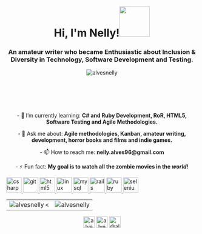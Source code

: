 <!--
**AlvesNelly/AlvesNelly** is a ✨ _special_ ✨ repository because its `README.md` (this file) appears on your GitHub profile.
-->
<h1 align="center">Hi, I'm Nelly!<img src="https://media1.giphy.com/media/VCmLVsrZCoTjhpSKPU/giphy.gif" width="80"></h1>
<h3 align="center">An amateur writer who became Enthusiastic about Inclusion & Diversity in Technology, Software Development and Testing.</h3>

<p align="center"> <img src="https://komarev.com/ghpvc/?username=alvesnelly" alt="alvesnelly" /> </p>

<br><br><br><br><p align="center"> - 🌱 I’m currently learning: <b>C# and Ruby Development, RoR, HTML5, Software Testing and Agile Methodologies.</b> </p>

<p align="center"> - 💬 Ask me about: <b>Agile methodologies, Kanban, amateur writing, development, horror books and films and indie games.</b></p>

<p align="center"> - 📫 How to reach me: <b>nelly.alves96@gmail.com</b></p>

<p align="center"> - ⚡ Fun fact: <b>My goal is to watch all the zombie movies in the <i>world</i>!</b></p>


<p align="left"> <a href="https://www.w3schools.com/cs/" target="_blank"> <img src="https://devicons.github.io/devicon/devicon.git/icons/csharp/csharp-original.svg" alt="csharp" width="40" height="40"/> </a> <a href="https://git-scm.com/" target="_blank"> <img src="https://www.vectorlogo.zone/logos/git-scm/git-scm-icon.svg" alt="git" width="40" height="40"/> </a> <a href="https://www.w3.org/html/" target="_blank"> <img src="https://devicons.github.io/devicon/devicon.git/icons/html5/html5-original-wordmark.svg" alt="html5" width="40" height="40"/> </a> <a href="https://www.linux.org/" target="_blank"> <img src="https://devicons.github.io/devicon/devicon.git/icons/linux/linux-original.svg" alt="linux" width="40" height="40"/> </a> <a href="https://www.mysql.com/" target="_blank"> <img src="https://devicons.github.io/devicon/devicon.git/icons/mysql/mysql-original-wordmark.svg" alt="mysql" width="40" height="40"/> </a> <a href="https://rubyonrails.org" target="_blank"> <img src="https://devicons.github.io/devicon/devicon.git/icons/rails/rails-original-wordmark.svg" alt="rails" width="40" height="40"/> </a> <a href="https://www.ruby-lang.org/en/" target="_blank"> <img src="https://devicons.github.io/devicon/devicon.git/icons/ruby/ruby-original-wordmark.svg" alt="ruby" width="40" height="40"/> </a> <a href="https://www.selenium.dev" target="_blank"> <img src="https://raw.githubusercontent.com/detain/svg-logos/780f25886640cef088af994181646db2f6b1a3f8/svg/selenium-logo.svg" alt="selenium" width="40" height="40"/> </a> </p>




<center>
  <table>
    <tr>
      <td><<img align="left" src="https://github-readme-stats.vercel.app/api/top-langs?username=alvesnelly&show_icons=true&theme=dark&locale=en&layout=compact" alt="alvesnelly" /></td>
        <td><img align="center" src="https://github-readme-stats.vercel.app/api?username=alvesnelly&show_icons=true&theme=dark&title_color=660070&cache_seconds=0&locale=en" alt="alvesnelly" /></td>
    </tr>   
  </table>
</center> 


<p align="center">
<a href="https://dev.to/alvesnelly" target="blank"><img align="center" src="https://cdn.jsdelivr.net/npm/simple-icons@3.0.1/icons/dev-dot-to.svg" alt="alvesnelly" height="30" width="30" /></a>
<a href="https://linkedin.com/in/alvesnelly" target="blank"><img align="center" src="https://cdn.jsdelivr.net/npm/simple-icons@3.0.1/icons/linkedin.svg" alt="alvesnelly" height="30" width="30" /></a>
<a href="https://medium.com/@alvesnelly" target="blank"><img align="center" src="https://cdn.jsdelivr.net/npm/simple-icons@3.0.1/icons/medium.svg" alt="@alvesnelly" height="30" width="30" /></a>
</p>
